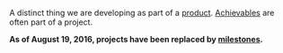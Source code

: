 A distinct thing we are developing as part of a [product](product.md). [Achievables](achievable.md) are often part of a project.

**As of August 19, 2016, projects have been replaced by [milestones](milestone.md).**
